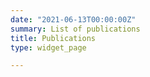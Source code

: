 ```yaml
---
date: "2021-06-13T00:00:00Z"
summary: List of publications
title: Publications
type: widget_page

---
```



